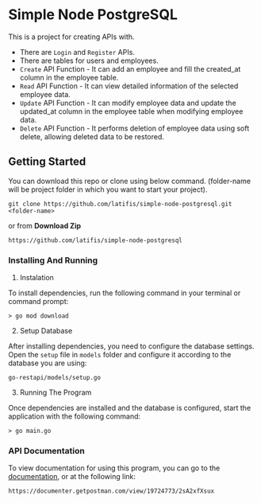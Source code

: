 # Simple Node PostgreSQL
This is a project for creating APIs with.
 - There are `Login` and `Register` APIs.
 - There are tables for users and employees.
 - `Create` API Function - It can add an employee and fill the created_at column in the employee table.
 - `Read` API Function - It can view detailed information of the selected employee data.
 - `Update` API Function - It can modify employee data and update the updated_at column in the employee table when modifying employee data.
 - `Delete` API Function - It performs deletion of employee data using soft delete, allowing deleted data to be restored.

## Getting Started
You can download this repo or clone using below command. (folder-name will be project folder in which you want to start your project).
```
git clone https://github.com/latifis/simple-node-postgresql.git <folder-name>
```
or from **Download Zip**
```
https://github.com/latifis/simple-node-postgresql 
```

### Installing And Running
1. Instalation

To install dependencies, run the following command in your terminal or command prompt:
```
> go mod download
```
2. Setup Database

After installing dependencies, you need to configure the database settings. Open the `setup` file in `models` folder and configure it according to the database you are using:
```
go-restapi/models/setup.go
```
3. Running The Program

Once dependencies are installed and the database is configured, start the application with the following command:
```
> go main.go
```

### API Documentation
To view documentation for using this program, you can go to the [documentation](https://documenter.getpostman.com/view/19724773/2sA2xfXsux), or at the following link:
```
https://documenter.getpostman.com/view/19724773/2sA2xfXsux
```